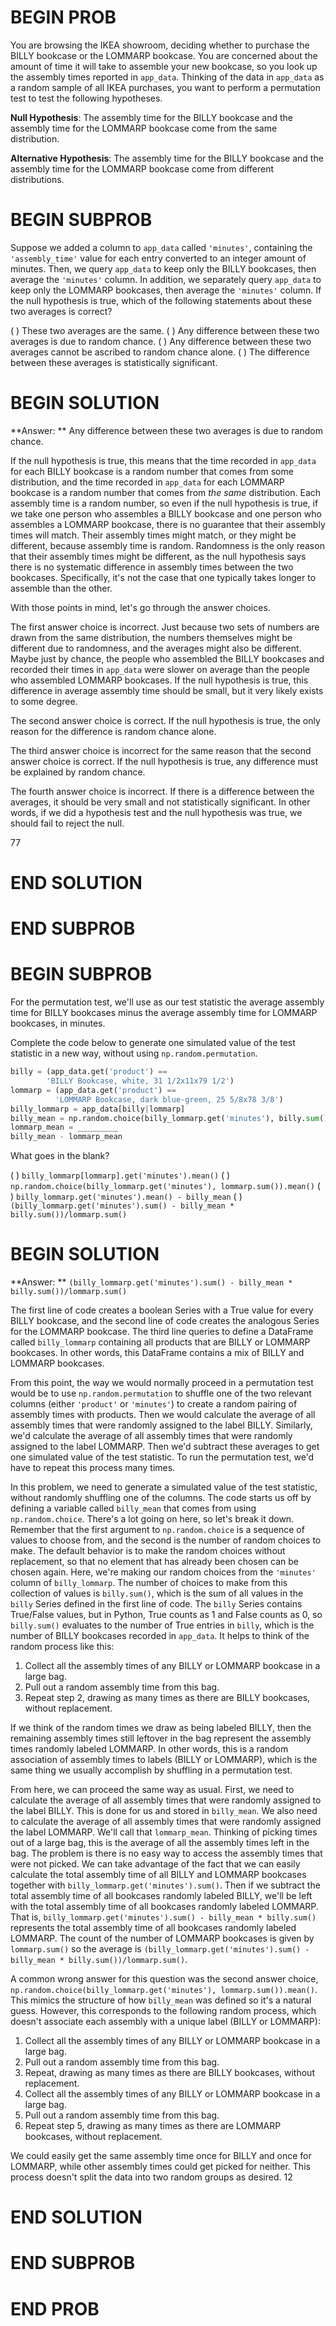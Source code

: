 # BEGIN PROB

You are browsing the IKEA showroom, deciding whether to purchase the BILLY bookcase or the LOMMARP bookcase. You are concerned about the amount of time it will take to assemble your new bookcase, so you look up the assembly times reported in `app_data`. Thinking of the data in `app_data` as a random sample of all IKEA purchases, you want to perform a permutation test to test the following hypotheses.

**Null Hypothesis**: The assembly time for the BILLY bookcase and the assembly time for the LOMMARP bookcase come from the same distribution.

**Alternative Hypothesis**: The assembly time for the BILLY bookcase and the assembly time for the LOMMARP bookcase come from different distributions. 

# BEGIN SUBPROB

Suppose we added a column to `app_data` called `'minutes'`, containing the `'assembly_time'` value for each entry converted to an integer amount of minutes. 
Then, we query `app_data` to keep only the BILLY bookcases, then average the `'minutes'` column. In addition, we separately query `app_data` to keep only the LOMMARP bookcases, then average the `'minutes'` column. If the null hypothesis is true, which of the following statements about these two averages is correct?

( ) These two averages are the same.
( ) Any difference between these two averages is due to random chance.
( ) Any difference between these two averages cannot be ascribed to random chance alone.
( ) The difference between these averages is statistically significant.

# BEGIN SOLUTION

**Answer: ** Any difference between these two averages is due to random chance.

If the null hypothesis is true, this means that the time recorded in `app_data` for each BILLY bookcase is a random number that comes from some distribution, and the time recorded in `app_data` for each LOMMARP bookcase is a random number that comes from *the same* distribution. Each assembly time is a random number, so even if the null hypothesis is true, if we take one person who assembles a BILLY bookcase and one person who assembles a LOMMARP bookcase, there is no guarantee that their assembly times will match. Their assembly times might match, or they might be different, because assembly time is random. Randomness is the only reason that their assembly times might be different, as the null hypothesis says there is no systematic difference in assembly times between the two bookcases. Specifically, it's not the case that one typically takes longer to assemble than the other.

With those points in mind, let's go through the answer choices.

The first answer choice is incorrect. Just because two sets of numbers are drawn from the same distribution, the numbers themselves might be different due to randomness, and the averages might also be different. Maybe just by chance, the people who assembled the BILLY bookcases and recorded their times in `app_data` were slower on average than the people who assembled LOMMARP bookcases. If the null hypothesis is true, this difference in average assembly time should be small, but it very likely exists to some degree.

The second answer choice is correct. If the null hypothesis is true, the only reason for the difference is random chance alone.

The third answer choice is incorrect for the same reason that the second answer choice is correct. If the null hypothesis is true, any difference must be explained by random chance.

The fourth answer choice is incorrect. If there is a difference between the averages, it should be very small and not statistically significant. In other words, if we did a hypothesis test and the null hypothesis was true, we should fail to reject the null.

<average>77</average>
# END SOLUTION

# END SUBPROB

# BEGIN SUBPROB

For the permutation test, we'll use as our test statistic the average assembly time for BILLY bookcases minus the average assembly time for LOMMARP bookcases, in minutes.

Complete the code below to generate one simulated value of the test statistic in a new way, without using `np.random.permutation`.

```py
billy = (app_data.get('product') == 
        'BILLY Bookcase, white, 31 1/2x11x79 1/2')
lommarp = (app_data.get('product') == 
          'LOMMARP Bookcase, dark blue-green, 25 5/8x78 3/8')
billy_lommarp = app_data[billy|lommarp]
billy_mean = np.random.choice(billy_lommarp.get('minutes'), billy.sum()).mean()
lommarp_mean = _________
billy_mean - lommarp_mean
```

What goes in the blank?

( ) `billy_lommarp[lommarp].get('minutes').mean()`
( ) `np.random.choice(billy_lommarp.get('minutes'), lommarp.sum()).mean()`
( ) `billy_lommarp.get('minutes').mean() - billy_mean`
( ) `(billy_lommarp.get('minutes').sum() - billy_mean * billy.sum())/lommarp.sum()`

# BEGIN SOLUTION

**Answer: ** `(billy_lommarp.get('minutes').sum() - billy_mean * billy.sum())/lommarp.sum()`

The first line of code creates a boolean Series with a True value for every BILLY bookcase, and the second line of code creates the analogous Series for the LOMMARP bookcase. The third line queries to define a DataFrame called `billy_lommarp` containing all products that are BILLY or LOMMARP bookcases. In other words, this DataFrame contains a mix of BILLY and LOMMARP bookcases. 

From this point, the way we would normally proceed in a permutation test would be to use `np.random.permutation` to shuffle one of the two relevant columns (either `'product'` or `'minutes'`) to create a random pairing of assembly times with products. Then we would calculate the average of all assembly times that were randomly assigned to the label BILLY. Similarly, we'd calculate the average of all assembly times that were randomly assigned to the label LOMMARP. Then we'd subtract these averages to get one simulated value of the test statistic. To run the permutation test, we'd have to repeat this process many times.

In this problem, we need to generate a simulated value of the test statistic, without randomly shuffling one of the columns. The code starts us off by defining a variable called `billy_mean` that comes from using `np.random.choice`. There's a lot going on here, so let's break it down. Remember that the first argument to `np.random.choice` is a sequence of values to choose from, and the second is the number of random choices to make. The default behavior is to make the random choices without replacement, so that no element that has already been chosen can be chosen again. Here, we're making our random choices from the `'minutes'` column of `billy_lommarp`. The number of choices to make from this collection of values is `billy.sum()`, which is the sum of all values in the `billy` Series defined in the first line of code. The `billy` Series contains True/False values, but in Python, True counts as 1 and False counts as 0, so `billy.sum()` evaluates to the number of True entries in `billy`, which is the number of BILLY bookcases recorded in `app_data`. It helps to think of the random process like this:

1. Collect all the assembly times of any BILLY or LOMMARP bookcase in a large bag.
2. Pull out a random assembly time from this bag.
3. Repeat step 2, drawing as many times as there are BILLY bookcases, without replacement. 

If we think of the random times we draw as being labeled BILLY, then the remaining assembly times still leftover in the bag represent the assembly times randomly labeled LOMMARP. In other words, this is a random association of assembly times to labels (BILLY or LOMMARP), which is the same thing we usually accomplish by shuffling in a permutation test. 

From here, we can proceed the same way as usual. First, we need to calculate the average of all assembly times that were randomly assigned to the label BILLY. This is done for us and stored in `billy_mean`. We also need to calculate the average of all assembly times that were randomly assigned the label LOMMARP. We'll call that `lommarp_mean`. Thinking of picking times out of a large bag, this is the average of all the assembly times left in the bag. The problem is there is no easy way to access the assembly times that were not picked. We can take advantage of the fact that we can easily calculate the total assembly time of all BILLY and LOMMARP bookcases together with `billy_lommarp.get('minutes').sum()`. Then if we subtract the total assembly time of all bookcases randomly labeled BILLY, we'll be left with the total assembly time of all bookcases randomly labeled LOMMARP. That is, `billy_lommarp.get('minutes').sum() - billy_mean * billy.sum()` represents the total assembly time of all bookcases randomly labeled LOMMARP. The count of the number of LOMMARP bookcases is given by `lommarp.sum()` so the average is `(billy_lommarp.get('minutes').sum() - billy_mean * billy.sum())/lommarp.sum()`.

A common wrong answer for this question was the second answer choice, `np.random.choice(billy_lommarp.get('minutes'), lommarp.sum()).mean()`. This mimics the structure of how `billy_mean` was defined so it's a natural guess. However, this corresponds to the following random process, which doesn't associate each assembly with a unique label (BILLY or LOMMARP):

1. Collect all the assembly times of any BILLY or LOMMARP bookcase in a large bag.
2. Pull out a random assembly time from this bag.
3. Repeat, drawing as many times as there are BILLY bookcases, without replacement.
4. Collect all the assembly times of any BILLY or LOMMARP bookcase in a large bag.
5. Pull out a random assembly time from this bag.
6. Repeat step 5, drawing as many times as there are LOMMARP bookcases, without replacement.

We could easily get the same assembly time once for BILLY and once for LOMMARP, while other assembly times could get picked for neither. This process doesn't split the data into two random groups as desired.
<average>12</average>
# END SOLUTION

# END SUBPROB

# END PROB